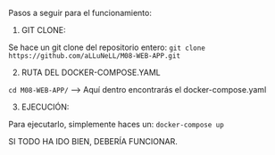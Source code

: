 Pasos a seguir para el funcionamiento:

1. GIT CLONE:

  Se hace un git clone del repositorio entero: 
  ``git clone https://github.com/aLLuNeLL/M08-WEB-APP.git``

2. RUTA DEL DOCKER-COMPOSE.YAML

  ``cd M08-WEB-APP/`` 
  --> Aquí dentro encontrarás el docker-compose.yaml

3. EJECUCIÓN:

  Para ejecutarlo, simplemente haces un: 
  ``docker-compose up``

SI TODO HA IDO BIEN, DEBERÍA FUNCIONAR.
